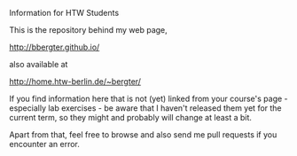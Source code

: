 
Information for HTW Students

This is the repository behind my web page,

http://bbergter.github.io/

also available at

http://home.htw-berlin.de/~bergter/

If you find information here that is not (yet) linked from your course's page - especially lab exercises - be aware that I haven't released them yet for the current term, so they might and probably will change at least a bit.

Apart from that, feel free to browse and also send me pull requests if you encounter an error.





